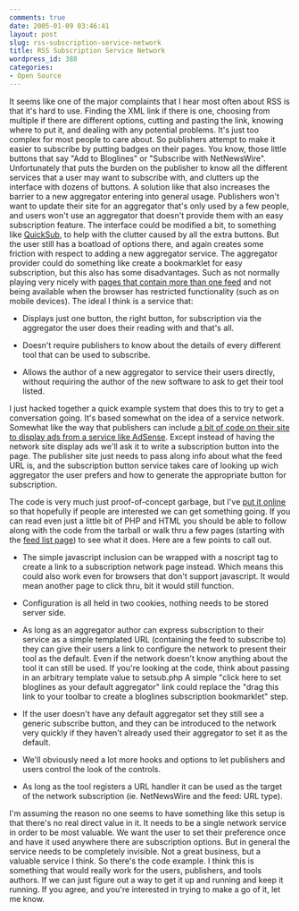 ```yaml
---
comments: true
date: 2005-01-09 03:46:41
layout: post
slug: rss-subscription-service-network
title: RSS Subscription Service Network
wordpress_id: 388
categories:
- Open Source
---
```


It seems like one of the major complaints that I hear most often about RSS is that it's hard to use. Finding the XML link if there is one, choosing from multiple if there are different options, cutting and pasting the link, knowing where to put it, and dealing with any potential problems. It's just too complex for most people to care about. So publishers attempt to make it easier to subscribe by putting badges on their pages. You know, those little buttons that say "Add to Bloglines" or "Subscribe with NetNewsWire". Unfortunately that puts the burden on the publisher to know all the different services that a user may want to subscribe with, and clutters up the interface with dozens of buttons. A solution like that also increases the barrier to a new aggregator entering into general usage. Publishers won't want to update their site for an aggregator that's only used by a few people, and users won't use an aggregator that doesn't provide them with an easy subscription feature. The interface could be modified a bit, to something like [QuickSub](http://www.methodize.org/quicksub/), to help with the clutter caused by all the extra buttons. But the user still has a boatload of options there, and again creates some friction with respect to adding a new aggregator service. The aggregator provider could do something like create a bookmarklet for easy subscription, but this also has some disadvantages. Such as not normally playing very nicely with [pages that contain more than one feed](http://www.feedster.com/search.php?q=miker+rocks&hl=en&ie=UTF-8&sort=date) and not being available when the browser has restricted functionality (such as on mobile devices). The ideal I think is a service that:







  * Displays just one button, the right button, for subscription via the aggregator the user does their reading with and that's all.


  * Doesn't require publishers to know about the details of every different tool that can be used to subscribe.


  * Allows the author of a new aggregator to service their users directly, without requiring the author of the new software to ask to get their tool listed.





I just hacked together a quick example system that does this to try to get a conversation going. It's based somewhat on the idea of a service network. Somewhat like the way that publishers can include [a bit of code on their site to display ads from a service like AdSense](http://www.google.com/services/adsense_tour/page3.html). Except instead of having the network site display ads we'll ask it to write a subscription button into the page. The publisher site just needs to pass along info about what the feed URL is, and the subscription button service takes care of looking up wich aggregator the user prefers and how to generate the appropriate button for subscription.





The code is very much just proof-of-concept garbage, but I've [put it online](http://www.bitsplitter.net/projects/subservice-0.1.tgz) so that hopefully if people are interested we can get something going. If you can read even just a little bit of PHP and HTML you should be able to follow along with the code from the tarball or walk thru a few pages (starting with the [feed list page](http://www.bitsplitter.net/projects/subservice/test.html)) to see what it does. Here are a few points to call out.







  * The simple javascript inclusion can be wrapped with a noscript tag to create a link to a subscription network page instead. Which means this could also work even for browsers that don't support javascript. It would mean another page to click thru, bit it would still function.


  * Configuration is all held in two cookies, nothing needs to be stored server side.


  * As long as an aggregator author can express subscription to their service as a simple templated URL (containing the feed to subscribe to) they can give their users a link to configure the network to present their tool as the default. Even if the network doesn't know anything about the tool it can still be used. If you're looking at the code, think about passing in an arbitrary template value to setsub.php  A simple "click here to set bloglines as your default aggregator" link could replace the "drag this link to your toolbar to create a bloglines subscription bookmarklet" step.


  * If the user doesn't have any default aggregator set they still see a generic subscribe button, and they can be introduced to the network very quickly if they haven't already used their aggregator to set it as the default.


  * We'll obviously need a lot more hooks and options to let publishers and users control the look of the controls.


  * As long as the tool registers a URL handler it can be used as the target of the network subscription (ie. NetNewsWire and the feed: URL type).





I'm assuming the reason no one seems to have something like this setup is that there's no real direct value in it. It needs to be a single network service in order to be most valuable. We want the user to set their preference once and have it used anywhere there are subscription options. But in general the service needs to be completely invisible. Not a great business, but a valuable service I think. So there's the code example. I think this is something that would really work for the users, publishers, and tools authors. If we can just figure out a way to get it up and running and keep it running. If you agree, and you're interested in trying to make a go of it, let me know.
